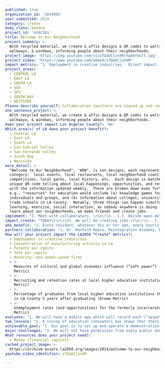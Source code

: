 ```yaml
---
published: true
organization_id: '2014065'
year_submitted: 2014
category: create
body_class: banana
project_id: '4102161'
title: Welcome to Our Neighborhood
project_summary: >-
  With recycled material, we create & affix designs & QR codes to walls,
  walkways, & windows, informing people about their neighborhoods.
project_image: 'https://img.youtube.com/vi/z7QaUClznXM/hqdefault.jpg'
project_video: 'https://www.youtube.com/embed/z7QaUClznXM'
impact_metrics: "1. Employment in creative industries.  Direct impact.  Designs for QR codes.  Indirect impact.  Attention to the fine arts.\r\n\r\n2. Concentration of manufacturing activity in LA.  Direct impact.  Using sources in Los Angeles County, the manufacture of designs with QR codes from recycled material.\r\n\r\n3. Patents per capita.  Some design patents and a utility patent for WON.\r\n\r\n4. Jobs per capita.  Estimated 57 short-term jobs, as many as 3,000 long-term jobs.\r\n\r\n5. Minority- and women-owned firms.  Direct impact.  1. Contracting to such firms will be a priority.  2. Advertising for such firms through the QR codes.\r\n\r\n6. Measures of cultural and global economic influence (“soft power”) (Dream Metric).  Direct impact.  1. Delegations come to Los Angeles County to see how WON works.  2. Invitations to speak across America and around the world about WON.\r\n\r\n7. Recruiting and retention rates at local higher education institutions (Dream Metric).  Direct impact.  Through WON jobs.\r\n\r\n8. Percentage of graduates from local higher education institutions that remain in LA County 5 years after graduating (Dream Metric).  Direct impact.  Through WON jobs.\r\n\r\n9. Unemployment rates (and opportunities) for the formerly incarcerated (Dream Metric) .  Direct impact through the Reintegration Academy, http://www.reintegrationacademy.org/ReintegrationAcademy.html ."
project_areas:
  - CENTRAL LA
  - EAST LA
  - SOUTH LA
  - SGV
  - SFV
  - SOUTH BAY
  - WESTSIDE
Please describe yourself: Collaboration (partners are signed up and ready to hit the ground running!)
one_sentence_project: >-
  With recycled material, we create & affix designs & QR codes to walls,
  walkways, & windows, informing people about their neighborhoods.
Does your project impact Los Angeles County?: 'No'
Which area(s) of LA does your project benefit?:
  - Central LA
  - East LA
  - South LA
  - San Gabriel Valley
  - San Fernando Valley
  - South Bay
  - Westside
more_detail: >-
  "Welcome to Our Neighborhood", 'WON", is ten designs, each representing a
  category:  local events, local restaurants, local neighborhood councils, local
  competitions, local parks, local history, etc.  Each design is matched with a
  unique QR code telling about local happenings, opportunities, and resources,
  with the information updated weekly.  These are broken down even further,
  e.g., "resources" for education would include (a) knowledge games for
  individuals and groups, and (b) information about colleges, universities and
  trade schools in LA County.  Notably, three things can happen simultaneously: 
  learning, exercise, social interaction, as nobody anywhere is doing.  As we
  learn about our neighborhoods, we make friends and create jobs.
implement: "1. Meet with collaborators. \r\n\r\n...1.1  Decide upon details of recycled material. \r\n\r\n......1.1.1  Optimize resistance to weathering.\r\n\r\n......1.1.2  If on walkway, ensure that the surface of the design not be slippery.\r\n\r\n......1.1.3  Where in LA County to source. \r\n\r\n......1.1.4 How many jobs can be created in LA County.\r\n\r\n......1.1.5  Beyond walls, walkways, and windows:  bus shelters?  Interior corridors?  Other appropriate locations?\r\n\r\n...1.2  Use resources in the College of Engineering at Cal Poly Pomona to set up manufacturing process.\r\n \r\n...1.3  Choose the ten categories and the design for each.\r\n\r\n......1.3.1 Begin process of design and utility patents.\r\n\r\n2. Make a public announcement inviting others to collaborate, e.g., local businesses, local organizations, educational institutions, local governments.\r\n\r\n...2.1  News conferences, municipal newsletters, local news media, Twitter, Facebook, Instagram, college and school clubs, etc.\r\n\r\n3. Set up a system to create and assign QR codes.  Each QR code would be unique, enabling the management team to convey and update a unique message.  Yet, a cluster of QR codes, that is, those in the same neighborhood, would have a neighborhood identification marker.\r\n \r\n4. Manufacture using recycled material.\r\n\r\n5. Install where permitted on walls, walkways, and windows.  Parolees graduating from the Reintegration Academy at Cal Poly Pomona will be given jobs, as will others.\r\n\r\n6. Publicize to residents of Los Angeles County, local businesses, local organizations, local governments, others.\r\n\r\n7. Maintain the decals and QR codes, and update the information provided through the QR codes."
impact_create: "TODAY\r\n\r\n1. We will be creating jobs.\r\n\r\n...1.1  Los Angeles City has 6,500 miles of streets, not including freeways, http://bss.lacity.org/resurfacing/ .  If (a) all of LA County is double that number and (b) QR codes could be put on each side of a street, a hundred feet apart, we would have 1,372,000 QR codes.  Assuming that half of the commercial districts and residential neighborhoods would not want the QR codes, we would have 686,000 QR codes.\r\n\r\n......1.1.1  If installation of one QR code took ten minutes, we are looking at 114,000 hours, approximately 57 full-time jobs over the course of a year.\r\n\r\n......1.1.2  After installation, there would be maintenance and updating of information.  Ten minutes per QR codes per week would necessitate about 6,000,000 hours over a year, creating approximately 3,000 long-term jobs.   \r\n\r\n2. We will be contributing significantly to the sustainability of neighborhoods by making learning, exercise, and social interaction fun.\r\n\r\n...2.1  Learning will vary from local happenings, like the time and address of a farmer's market to classroom priorities, \"STEM on the Street\".\r\n\r\n...2.2  Exercise will be by(a) walking, with motivation coming from clues behind succeeding QR codes leading to an answer, (b) contests where foot or bicycle speed would be essential.\r\n\r\n...2.3  Social interaction will be creative, high-profile, drawing further publicity to WON.  For example, scan a QR code to read \"If you find a person named John in the next ten minutes, you and he get a free ice cream at the Foster's Freeze around the corner\".  The creativity will be tempered by input from safety personnel.\r\n\r\n3. WON is a cross-over project, beginning with \"Create\" and touching upon the other four categories of the LA 2050 competition:  Play, Connect, Live, Learn.\r\n\r\nIN 2050\r\n\r\n4. Residents of Los Angeles County will be healthier, as WON contributes to awareness about local agriculture and health programs.\r\n\r\n5. As they know their neighbors and neighborhoods better, they will collaborate to find solutions to neighborhood issues on a scale much larger than at present.\r\n\r\n...5.1  Neighborhoods will be more sustainable, as WON contributes to local economic sustainability.\r\n\r\n...5.2  Through the news service INSPIRE BEYOND, people will be exposed to solutions to local issues and motivated to act.\r\n\r\n6. The mix of education and fun will lead to a more learned population.\r\n\r\n"
who_benefit: "1. Every resident, whatever his or her age, every tourist, whatever his or her age, who uses a hand-held device can benefit from the learning, exercise, and social interaction.  \r\n\r\n2. Local businesses, organizations, government units, and educational institutions benefit as their offerings and events become better known.  \r\n\r\n3. As for jobs, parolees coming through the Reintegration Academy, founded by Dr. Renford Reese of California Polytechnic University, Pomona, http://www.reintegrationacademy.org/ReintegrationAcademy.html, prepare for jobs in (a) design, (b) manufacture, (c) presentation, (d) installation, and (e) ongoing maintenance and updating of information."
partners_collaboration: "1. Dr. Renford Reese, Reintegration Academy, http://www.reintegrationacademy.org/ReintegrationAcademy.html , based at California Polytechnic University, Pomona, confirmed.\r\n\r\n...1.1  The Cal Poly Pomona College of Engineering.  To be engaged through an invitation from Dr. Reese.  Not confirmed.\r\n\r\n2. Dr. Daniel Guerriere, Emeritus, California State University, Long Beach, and William Kelly, M.Ed., the news service INSPIRE BEYOND, through which news emphasizing innovation and a \"can do\" spirit will be brought to the attention of residents in Los Angeles County.  Confirmed.\r\n\r\n...2.1  The service-learning community at Cal State Long Beach, to be engaged through an invitation from Dr. Guerriere.  Not confirmed.\r\n\r\n3. Mr. Mike Browne of  Big Red Shoes, http://www.bigredshoes.com/ .who will have a key role in the design of WON categories.  Confirmed.\r\n\r\n4. There will be others, drawn from institutions and organizations in Los Angeles County.\r\n\r\n...4.1  Manufacture.\r\n\r\n...4.2  Installation.\r\n\r\n...4.3  Maintenance and updating information.\r\n\r\n......4.3.1  This will include local businesses, local organizations, local governments, and others wishing to convey information through the QR codes.  Not confirmed."
How will your project impact the LA2050 “Create” metrics?:
  - Employment in creative industries
  - Concentration of manufacturing activity in LA
  - Patents per capita
  - Jobs per capita
  - Minority- and women-owned firms
  - >-
    Measures of cultural and global economic influence (“soft power”) (Dream
    Metric)
  - >-
    Recruiting and retention rates at local higher education institutions (Dream
    Metric)
  - >-
    Percentage of graduates from local higher education institutions that remain
    in LA County 5 years after graduating (Dream Metric)
  - >-
    Unemployment rates (and opportunities) for the formerly incarcerated (Dream
    Metric)
evaluate: "1. We will have a mobile app which will record each \"swipe\" of a QR code.\r\n\r\n...1.1  There will be a feature of the app which will tell us whether a resident or tourist has followed up on information, e.g., virtually watching a highlight from a lecture at USC and hten commenting.\r\n\r\n2. Measuring the number of jobs directly tied to WON will come from reports from collaborators.\r\n\r\n3. The number of announcements from local businesses, organizations, government units, educational institutions, and others wishing to use the QR codes.\r\n\r\n...3.1  The amount of revenue generated from such announcements."
two_lessons: "1. A survey of education innovators has shown that there is far more which we could do with technology for public benefit than is now being done.  For example, WON is unique by combining learning, exercise, and social interaction, making the best use of available time, scarce time.  This potentially has a large implication.\r\n\r\n2. High schoolers on \"closed\" campuses are isolated from the residents around the campus.  Friendship, respect, and trust cannot be built, yet should be built so that youth contribute to the sustainability of their neighborhoods."
achievable_goal: "1. Our goal is to set up and operate a demonstration with 10,000 QR codes in areas of Los Angeles County which could benefit from one or more of \r\n\r\n(a) more exercise,\r\n\r\n(b) more collaboration among neighbors,\r\n\r\n(c) more transactions for local businesses,\r\n\r\n(d) more civic involvement,\r\n\r\n(e) more volunteering with local organizations.\r\n\r\n1.1  the installation of 10,000 QR codes will require one full-time job or, preferably, so that the installation skill be developed, 10 part-time jobs.\r\n\r\n2. Revenue generated during the demonstration will be used to expand toward the goal of approximately 686,000 QR codes installed and updated throughout Los Angeles County.\r\n\r\n...2.1  Reaching the goal will take from three to five years."
major_challenges: "1. We will not have permission from every public and private property owner, whether residential or business, to install QR codes.  While we have estimated that LA County could take 1,372,000 QR codes, we have based this application on the installation of half that number, 686,000.\r\n\r\n...1.1 WON would succeed as an innovative program if only one percent of the potential were realized.  Understandably, the expectations for the present and for 2050 would be tempered.\r\n\r\n...1.2 On our side is the modest precedent set by McKinney, Texas, http://www.mckinneyonline.com/July-2013/The-QR-Code-Historic-Walking-Tour-of-McKinney/ .  We will be doing bigger and better what McKinney has done.\r\n\r\n2. While there are plastics which endure under a hot sun emitting ultraviolet radiation, we do not know at this point which recyclable material would be used in the manufacture of the QR codes.\r\n\r\n...2.1  The solution will come from engineering faculty and students from one or more campus of the California State University in Los Angeles County:  Northridge, Los Angeles, Pomona, Long Beach, Dominguez Hills."
What resources does your project need?:
  - Money (financial capital)
cached_project_image: >-
  https://archive-assets.la2050.org/images/2014/welcome-to-our-neighborhood/img.youtube.com/vi/z7QaUClznXM/hqdefault.jpg
youtube_video_identifier: z7QaUClznXM

---
```

